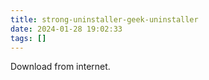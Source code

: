 ```yaml
---
title: strong-uninstaller-geek-uninstaller
date: 2024-01-28 19:02:33
tags: []
---
```

Download from internet.

